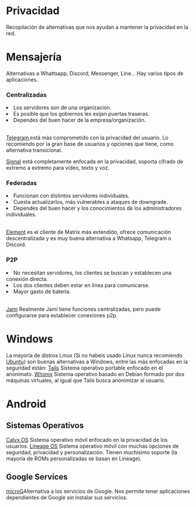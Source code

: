 # Privacidad
Recopilación de alternativas que nos ayudan a mantener la privacidad en la red.

<h1>Mensajería</h1>
Alternativas a Whattsapp, Discord, Messenger, Line... Hay varios tipos de aplicaciones.
<h3>Centralizadas</h3>
<li>Los servidores son de una organización. </li>
<li> Es posible que los gobiernos les exijan puertas traseras. </li>
<li> Dependes del buen hacer de la empresa/organización.</li>
  <br>
<p><a href="https://telegram.org/">Telegram </a> está más comprometido con la privacidad del usuario. Lo recomiendo por la gran base de usuarios y opciones que tiene, como alternativa transicional.
<p><a href="https://signal.org/">Signal</a> está completamente enfocada en la privacidad, soporta cifrado de extremo a extremo para vídeo, texto y voz. 

<h3>Federadas</h3>
<li>Funcionan con distintos servidores individuales. </li>
<li>Cuesta actualizarlos, más vulnerables a ataques de downgrade.</li>
<li>Dependes del buen hacer y los conocimientos de los administradores individuales.</li>
  <br>

<a href="https://element.io/">Element</a> es el cliente de Matrix más extendido, ofrece comunicación descentralizada y es muy buena alternativa a Whatsapp, Telegram o Discord.

<h3>P2P</h3>
<li>No necesitan servidores, los clientes se buscan y establecen una conexión directa.</li>
<li>Los dos clientes deben estar en línea para comunicarse.</li>
<li>Mayor gasto de batería.</li>
  <br>

<a href="https://jami.net/">Jami</a> Realmente Jami tiene funciones centralizadas, pero puede configurarse para establecer conexiones p2p.

<h1>Windows</h1>
La mayoría de distros Linux (Si no habeis usado Linux nunca recomiendo <a href="https://ubuntu.com/">Ubuntu</a>) son buenas alternativas a Windows, entre las más enfocadas en la seguridad están:
<a href="https://tails.boum.org/">Tails</a> Sistema operativo portable enfocado en el anonimato.
<a href="https://www.whonix.org/">Whonix</a> Sistema operativo basado en Debian formado por dos máquinas virtuales, al igual que Tails busca anonimizar al usuario.

<h1>Android</h1>
<h2>Sistemas Operativos</h2>
<a href="https://calyxos.org/">Calyx OS</a> Sistema operativo móvil enfocado en la privacidad de los usuarios.
<a href="https://www.lineageos.org/">Lineage OS</a> Sistema operativo móvil con muchas opciones de seguridad, privacidad y personalización. Tienen muchísimo soporte (la mayoría de ROMs personalizadas se basan en Lineage).
<h2>Google Services</h2>
<a href="https://microg.org/">microG</a>Alternativa a los servicios de Google. Nos permite tener aplicaciones dependientes de Google sin instalar sus servicios.
